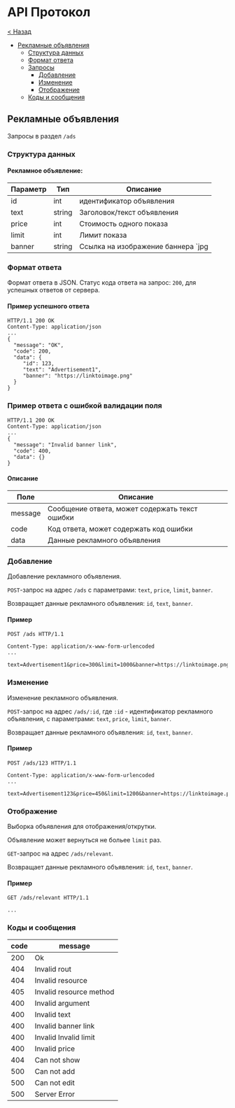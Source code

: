 
# API Протокол

[< Назад](readme.md)

- [Рекламные объявления](#Рекламные-объявления)
    - [Структура данных](#Структура-данных)
    - [Формат ответа](#Формат-ответа)
    - [Запросы](#Запросы)
        - [Добавление](#Добавление)
        - [Изменение](#Изменение)
        - [Отображение](#Отображение)
    - [Коды и сообщения](#Коды-и-сообщения)

## Рекламные объявления

Запросы в раздел `/ads`

### Структура данных

#### Рекламное объявление:

 Параметр | Тип    | Описание
----------|--------|----------------------------
 id       | int    | идентификатор объявления
 text     | string | Заголовок/текст объявления 
 price    | int    | Стоимость одного показа
 limit    | int    | Лимит показа
 banner   | string | Ссылка на изображение баннера `jpg|jpeg|png`

### Формат ответа

Формат ответа в  JSON.
Статус кода ответа на запрос: `200`, для успешных ответов от сервера. 

#### Пример успешного ответа

```
HTTP/1.1 200 OK
Content-Type: application/json
...
{
  "message": "OK",
  "code": 200,
  "data": {
     "id": 123,
     "text": "Advertisement1",
     "banner": "https://linktoimage.png"   
  }
}
```

### Пример ответа с ошибкой валидации поля

```http request
HTTP/1.1 200 OK
Content-Type: application/json
...
{
  "message": "Invalid banner link",
  "code": 400,
  "data": {}
}
```

#### Описание 

 Поле    | Описание
---------|---------
 message | Сообщение ответа, может содержать текст ошибки
 code    | Код ответа, может содержать код ошибки
 data    | Данные рекламного объявления

### Добавление

Добавление рекламного объявления.

`POST`-запрос на адрес `/ads` c параметрами: `text`, `price`, `limit`, `banner`. 

Возвращает данные рекламного объявления: `id`, `text`, `banner`.

#### Пример

```http request
POST /ads HTTP/1.1

Content-Type: application/x-www-form-urlencoded
...

text=Advertisement1&price=300&limit=1000&banner=https://linktoimage.png
```

### Изменение

Изменение рекламного объявления.

`POST`-запрос на адрес `/ads/:id`, где `:id` - идентификатор рекламного объявления, c параметрами: `text`, `price`, `limit`, `banner`.

Возвращает данные рекламного объявления: `id`, `text`, `banner`.

#### Пример

```http request
POST /ads/123 HTTP/1.1

Content-Type: application/x-www-form-urlencoded
...

text=Advertisement123&price=450&limit=1200&banner=https://linktoimage.png
```

### Отображение

Выборка объявления для отображения/открутки.

Объявление может вернуться не больее `limit` раз.

`GET`-запрос на адрес `/ads/relevant`.

Возвращает данные рекламного объявления: `id`, `text`, `banner`.

#### Пример

```http request
GET /ads/relevant HTTP/1.1

...
```

### Коды и сообщения

code | message
-----|------------------------
 200 | Ok
 404 | Invalid rout
 404 | Invalid resource
 405 | Invalid resource method
 400 | Invalid argument
 400 | Invalid text
 400 | Invalid banner link
 400 | Invalid Invalid limit
 400 | Invalid price
 404 | Can not show
 500 | Can not add
 500 | Can not edit
 500 | Server Error
